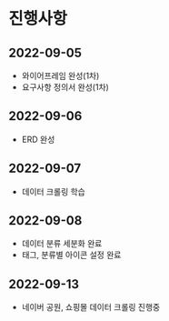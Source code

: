 # 진행사항
## 2022-09-05
- 와이어프레임 완성(1차)
- 요구사항 정의서 완성(1차)
## 2022-09-06
- ERD 완성

## 2022-09-07

- 데이터 크롤링 학습

## 2022-09-08

- 데이터 분류 세분화 완료
- 태그, 분류별 아이콘 설정 완료

## 2022-09-13

- 네이버 공원, 쇼핑몰 데이터 크롤링 진행중

